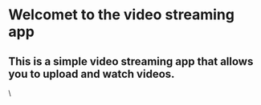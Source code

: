 # Welcomet to the video streaming app

## This is a simple video streaming app that allows you to upload and watch videos.

\



